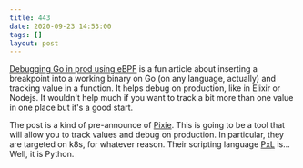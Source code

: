 ```yaml
---
title: 443
date: 2020-09-23 14:53:00
tags: []
layout: post
---
```


[Debugging Go in prod using eBPF](https://blog.pixielabs.ai/blog/ebpf-function-tracing/post/) is a fun article about inserting a breakpoint into a working binary on Go (on any language, actually) and tracking value in a function. It helps debug on production, like in Elixir or Nodejs. It wouldn't help much if you want to track a bit more than one value in one place but it's a good start.

The post is a kind of pre-announce of [Pixie](https://pixielabs.ai/). This is going to be a tool that will allow you to track values and debug on production. In particular, they are targeted on k8s, for whatever reason. Their scripting language [PxL](https://docs.pixielabs.ai/pxl/) is... Well, it is Python.
